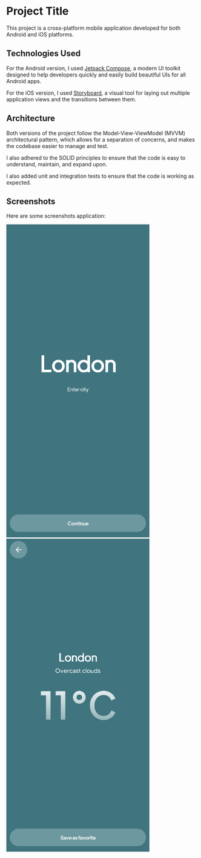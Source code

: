 # Project Title

This project is a cross-platform mobile application developed for both Android and iOS platforms. 

## Technologies Used

For the Android version, I used [Jetpack Compose](https://developer.android.com/jetpack/compose), a modern UI toolkit designed to help developers quickly and easily build beautiful UIs for all Android apps. 

For the iOS version, I used [Storyboard](https://developer.apple.com/library/archive/documentation/ToolsLanguages/Conceptual/Xcode_Overview/DesigningwithStoryboards.html), a visual tool for laying out multiple application views and the transitions between them.

## Architecture

Both versions of the project follow the Model-View-ViewModel (MVVM) architectural pattern, which allows for a separation of concerns, and makes the codebase easier to manage and test.

I also adhered to the SOLID principles to ensure that the code is easy to understand, maintain, and expand upon.

I also added unit and integration tests to ensure that the code is working as expected.


## Screenshots

Here are some screenshots application:

![Image A](a.png)
![Image B](b.png)